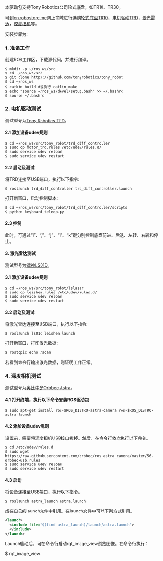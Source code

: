 本驱动包支持Tony Robotics公司轮式底盘，如TR10、TR30。

可到[cn.robostore.me](http://cn.robostore.me)网上商城进行选购[轮式底盘TR10](http://cn.robostore.me/goods-details/104601512459932935)，[电机驱动TRD](http://cn.robostore.me/goods-details/103801510130627468)，[激光雷达](http://cn.robostore.me)，[深度相机](http://cn.robostore.me/goods-details/104301510191123102)等。

安装步骤为:

### 1. 准备工作

创建ROS工作区，下载源代码，并进行编译。

```
$ mkdir -p ~/ros_ws/src
$ cd ~/ros_ws/src
$ git clone https://github.com/tonyrobotics/tony_robot
$ cd ~/ros_ws
$ catkin build #或执行 catkin_make
$ echo "source ~/ros_ws/devel/setup.bash" >> ~/.bashrc
$ source ~/.bashrc
```

### 2. 电机驱动测试

测试型号为[Tony Robotics TRD](http://cn.robostore.me/goods-details/103801510130627468)。

#### 2.1 添加设备udev规则

```
$ cd ~/ros_ws/src/tony_robot/trd_diff_controller
$ sudo cp motor_trd.rules /etc/udev/rules.d/
$ sudo service udev reload
$ sudo service udev restart
```

#### 2.2 启动及测试

将TRD连接至USB端口，执行以下指令:

```
$ roslaunch trd_diff_controller trd_diff_controller.launch
```

打开新窗口，启动控制脚本:

```
$ cd ~/ros_ws/src/tony_robot/trd_diff_controller/scripts
$ python keyboard_teleop.py
```

#### 2.3 控制

此时，可通过“i”、“,”、“j”、“l”、“k”键分别控制底盘前进、后退、左转、右转和停止。

#### 3. 激光雷达测试

测试型号为[镭神LS01D](http://cn.robostore.me/)。

#### 3.1 添加设备udev规则

```
$ cd ~/ros_ws/src/tony_robot/lslaser
$ sudo cp leishen.rules /etc/udev/rules.d/
$ sudo service udev reload
$ sudo service udev restart
```

#### 3.2 启动及测试

将激光雷达连接至USB端口，执行以下指令:

```
$ roslaunch ls01c leishen.launch
```

打开新窗口，打印激光数据:

```
$ rostopic echo /scan
```

若看到命令行输出激光数据，则证明工作正常。

### 4. 深度相机测试

测试型号为[奥比中光Orbbec Astra](http://cn.robostore.me/goods-details/104301510191123102)。

#### 4.1 打开终端，执行以下命令安装ROS驱动包

```
$ sudo apt-get install ros-$ROS_DISTRO-astra-camera ros-$ROS_DISTRO-astra-launch
```

#### 4.2 添加设备udev规则

设置前，需要将深度相机USB接口拔掉。然后，在命令行依次执行以下命令。

```
$ cd /etc/udev/rules.d
$ sudo wget https://raw.githubusercontent.com/orbbec/ros_astra_camera/master/56-orbbec-usb.rules
$ sudo service udev reload
$ sudo service udev restart
```

#### 4.3 启动

将设备连接至USB端口，执行以下指令。

```
$ roslaunch astra_launch astra.launch
```

或在自己的launch文件中引用。在launch文件中可以下列方式引用。

```xml
<launch>
  <include file="$(find astra_launch)/launch/astra.launch">
  </include>
</launch>
```

Launch启动后，可在命令行启动rqt_image_view浏览图像。在命令行执行：

$ rqt_image_view

